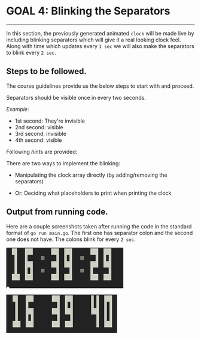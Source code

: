 # GOAL 4: Blinking the Separators

---

In this section, the previously generated animated `clock` will be made live by including blinking separators which will give it a real looking clock feel. Along with time which updates every `1 sec` we will also make the separators to blink every `2 sec`.

## Steps to be followed.

The course guidelines provide us the below steps to start with and proceed.

Separators should be visible once in every two seconds.

_Example_:

- 1st second: They're invisible
- 2nd second: visible
- 3rd second: invisible
- 4th second: visible

Following *hints* are provided:

There are two ways to implement the blinking:

- Manipulating the clock array directly (by adding/removing the separators)

- Or: Deciding what placeholders to print when printing the clock

## Output from running code.

Here are a couple screenshots taken after running the code in the standard format of `go run main.go`. The first one has separator colon and the second one does not have. The colons blink for every `2 sec`.

![alt text](first.png "First screenshot taken after running")

![alt text](second.png "Second screenshot taken after the colon vanished")